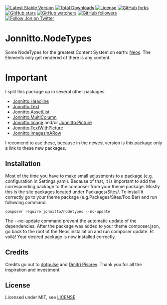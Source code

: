 [![Latest Stable Version](https://poser.pugx.org/jonnitto/nodetypes/v/stable)](https://packagist.org/packages/jonnitto/nodetypes)
[![Total Downloads](https://poser.pugx.org/jonnitto/nodetypes/downloads)](https://packagist.org/packages/jonnitto/nodetypes)
[![License](https://poser.pugx.org/jonnitto/nodetypes/license)](https://packagist.org/packages/jonnitto/nodetypes)
[![GitHub forks](https://img.shields.io/github/forks/jonnitto/Jonnitto.NodeTypes.svg?style=social&label=Fork)](https://github.com/jonnitto/Jonnitto.NodeTypes/fork)
[![GitHub stars](https://img.shields.io/github/stars/jonnitto/Jonnitto.NodeTypes.svg?style=social&label=Stars)](https://github.com/jonnitto/Jonnitto.NodeTypes/stargazers)
[![GitHub watchers](https://img.shields.io/github/watchers/jonnitto/Jonnitto.NodeTypes.svg?style=social&label=Watch)](https://github.com/jonnitto/Jonnitto.NodeTypes/subscription)
[![GitHub followers](https://img.shields.io/github/followers/jonnitto.svg?style=social&label=Follow)](https://github.com/jonnitto/followers)
[![Follow Jon on Twitter](https://img.shields.io/twitter/follow/jonnitto.svg?style=social&label=Follow)](https://twitter.com/jonnitto)

Jonnitto.NodeTypes
==================

Some NodeTypes for the greatest Content System on earth: [Neos](https://www.neos.io). The Elements only get rendered of there is any content.

Important
=========
I split this package up in several other packages:

* [Jonnitto.Headline](https://github.com/jonnitto/Jonnitto.Headline)
* [Jonnitto.Text](https://github.com/jonnitto/Jonnitto.Text)
* [Jonnitto.AssetList](https://github.com/jonnitto/Jonnitto.AssetList)
* [Jonnitto.MultiColumn](https://github.com/jonnitto/Jonnitto.MultiColumn)
* [Jonnitto.Image](https://github.com/jonnitto/Jonnitto.Image) and/or [Jonnitto.Picture](https://github.com/jonnitto/Jonnitto.Picture)
* [Jonnitto.TextWithPicture](https://github.com/jonnitto/Jonnitto.TextWithPicture)
* [Jonnitto.ImagesInARow](https://github.com/jonnitto/Jonnitto.ImagesInARow)

I recomend to use these, because in the newest version is this package only a link to these new packages.

Installation
------------
Most of the time you have to make small adjustments to a package (e.g. configuration in Settings.yaml). Because of that, it is important to add the corresponding package to the composer from your theme package. Mostly this is the site packages located under Packages/Sites/. To install it correctly go to your theme package (e.g.Packages/Sites/Foo.Bar) and run following command:

```
composer require jonnitto/nodetypes --no-update
```

The --no-update command prevent the automatic update of the dependencies. After the package was added to your theme composer.json, go back to the root of the Neos installation and run composer update. Et voilà! Your desired package is now installed correctly.


Credits
-------

Credits go out to [dotpulse](http://dotpulse.ch) and [Dmitri Pisarev](https://github.com/dimaip). Thank you for all the inspiration and investment.


License
-------

Licensed under MIT, see [LICENSE](LICENSE)
